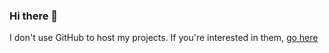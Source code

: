 ### Hi there 👋

I don't use GitHub to host my projects. If you're interested in them, [go here](https://git.lemonsh.moe/lemon)
